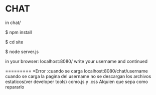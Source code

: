 CHAT
====
in chat/

$ npm install

$ cd site

$ node server.js

in your browser: localhost:8080/
write your username and continued

=========
*Error  :cuando se carga localhost:8080/chat/username
cuando se carga la pagina del username no se descargan
los archivos estaticos(ver developer tools) como.js y .css
Alquien que sepa como repararlo
